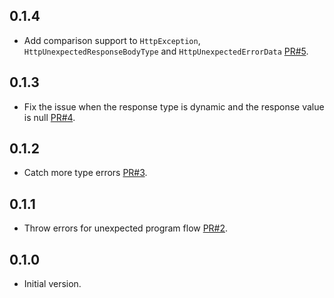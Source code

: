 ## 0.1.4

- Add comparison support to `HttpException`, `HttpUnexpectedResponseBodyType`
  and `HttpUnexpectedErrorData`
  [PR#5](https://github.com/hanlogy/ease_http/pull/5).

## 0.1.3

- Fix the issue when the response type is dynamic and the response value is null
  [PR#4](https://github.com/hanlogy/ease_http/pull/4).

## 0.1.2

- Catch more type errors
  [PR#3](https://github.com/hanlogy/ease_http/pull/3).

## 0.1.1

- Throw errors for unexpected program flow
  [PR#2](https://github.com/hanlogy/ease_http/pull/2).

## 0.1.0

- Initial version.
